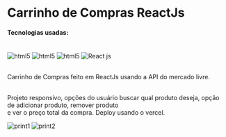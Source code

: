 # Carrinho de Compras ReactJs

<h4>Tecnologias usadas:</h4>
<div style="display: inline-block"><br/>
<img src="https://img.shields.io/badge/HTML5-E34F26?style=for-the-badge&logo=html5&logoColor=white" alt="html5" align="center"/>
<img src="https://img.shields.io/badge/CSS3-1572B6?style=for-the-badge&logo=css3&logoColor=white" alt="html5" align="center"/>
<img src="https://img.shields.io/badge/JavaScript-F7DF1E?style=for-the-badge&logo=javascript&logoColor=black" alt="html5" align="center"/>
<img src="https://img.shields.io/badge/React-20232A?style=for-the-badge&logo=react&logoColor=61DAFB" alt="React js" align="center"/>
</div>

<br> Carrinho de Compras feito em ReactJs usando a API do mercado livre.

<br>Projeto responsivo, opções do usuário buscar qual produto deseja, opção de adicionar produto, remover produto<br>
e ver o preço total da compra. Deploy usando o vercel.

![print1](https://github.com/VitorLucasX/shopping_cart_react_vercel_deploy/assets/126624364/fc2dd012-9735-4e8f-a065-e4176fa758ac)
![print2](https://github.com/VitorLucasX/shopping_cart_react_vercel_deploy/assets/126624364/0232393f-17d1-4d02-9be4-d8fc6f42e0fa)

